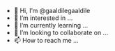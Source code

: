 - 👋 Hi, I’m @gaaldilegaaldile
- 👀 I’m interested in ...
- 🌱 I’m currently learning ...
- 💞️ I’m looking to collaborate on ...
- 📫 How to reach me ...

<!---
gaaldilegaaldile/gaaldilegaaldile is a ✨ special ✨ repository because its `README.md` (this file) appears on your GitHub profile.
You can click the Preview link to take a look at your changes.
--->
